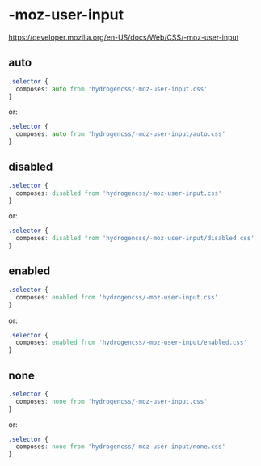# -moz-user-input

https://developer.mozilla.org/en-US/docs/Web/CSS/-moz-user-input

## auto
```css
.selector {
  composes: auto from 'hydrogencss/-moz-user-input.css'
}
```

or:
```css
.selector {
  composes: auto from 'hydrogencss/-moz-user-input/auto.css'
}
```

## disabled
```css
.selector {
  composes: disabled from 'hydrogencss/-moz-user-input.css'
}
```

or:
```css
.selector {
  composes: disabled from 'hydrogencss/-moz-user-input/disabled.css'
}
```

## enabled
```css
.selector {
  composes: enabled from 'hydrogencss/-moz-user-input.css'
}
```

or:
```css
.selector {
  composes: enabled from 'hydrogencss/-moz-user-input/enabled.css'
}
```

## none
```css
.selector {
  composes: none from 'hydrogencss/-moz-user-input.css'
}
```

or:
```css
.selector {
  composes: none from 'hydrogencss/-moz-user-input/none.css'
}
```

